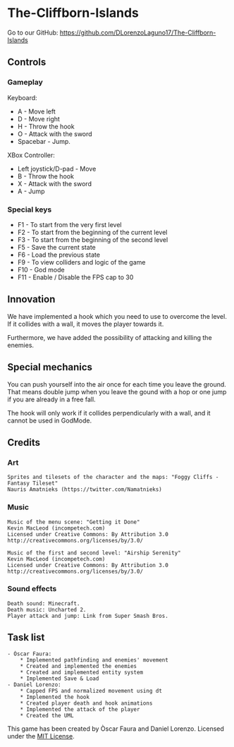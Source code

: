 # The-Cliffborn-Islands

Go to our GitHub: https://github.com/DLorenzoLaguno17/The-Cliffborn-Islands 

## Controls

### Gameplay

Keyboard:
* A - Move left
* D - Move right
* H - Throw the hook
* O - Attack with the sword
* Spacebar - Jump.

XBox Controller:
* Left joystick/D-pad - Move
* B - Throw the hook
* X - Attack with the sword
* A - Jump

### Special keys
* F1 - To start from the very first level
* F2 - To start from the beginning of the current level
* F3 - To start from the beginning of the second level
* F5 - Save the current state
* F6 - Load the previous state
* F9 - To view colliders and logic of the game
* F10 - God mode
* F11 - Enable / Disable the FPS cap to 30

## Innovation

We have implemented a hook which you need to use to overcome the level. If it collides with a wall, it moves the player towards it.

Furthermore, we have added the possibility of attacking and killing the enemies.

## Special mechanics

You can push yourself into the air once for each time you leave the ground. That means double jump when you leave the gound with a hop or one jump if you are already in a free fall.

The hook will only work if it collides perpendicularly with a wall, and it cannot be used in GodMode.

## Credits

### Art
	Sprites and tilesets of the character and the maps: "Foggy Cliffs - Fantasy Tileset"
	Nauris Amatnieks (https://twitter.com/Namatnieks)

### Music
	Music of the menu scene: "Getting it Done"
	Kevin MacLeod (incompetech.com)
	Licensed under Creative Commons: By Attribution 3.0
	http://creativecommons.org/licenses/by/3.0/

	Music of the first and second level: "Airship Serenity"
	Kevin MacLeod (incompetech.com)
	Licensed under Creative Commons: By Attribution 3.0
	http://creativecommons.org/licenses/by/3.0/

### Sound effects
	Death sound: Minecraft.		
	Death music: Uncharted 2.
	Player attack and jump: Link from Super Smash Bros.

## Task list
	- Òscar Faura: 
		* Implemented pathfinding and enemies' movement
		* Created and implemented the enemies
		* Created and implemented entity system
		* Implemented Save & Load
	- Daniel Lorenzo: 
		* Capped FPS and normalized movement using dt
		* Implemented the hook
		* Created player death and hook animations
		* Implemented the attack of the player
		* Created the UML

This game has been created by Òscar Faura and Daniel Lorenzo.
Licensed under the [MIT License](LICENSE).

